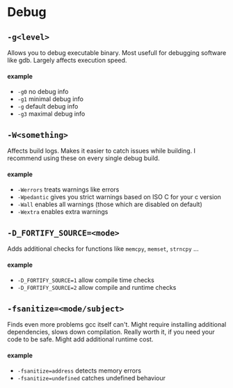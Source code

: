 # Debug
## `-g<level>`
Allows you to debug executable binary. Most usefull for debugging software like gdb. Largely affects execution speed.
#### example
- `-g0` no debug info
- `-g1` minimal debug info
- `-g`  default debug info
- `-g3` maximal debug info


## `-W<something>`
Affects build logs. Makes it easier to catch issues while building. I recommend using these on every single debug build.
#### example
- `-Werrors` treats warnings like errors
- `-Wpedantic` gives you strict warnings based on ISO C for your c version
- `-Wall` enables all warnings (those which are disabled on default)
- `-Wextra` enables extra warnings


## `-D_FORTIFY_SOURCE=<mode>`
Adds additional checks for functions like `memcpy`, `memset`, `strncpy` ...
#### example
- `-D_FORTIFY_SOURCE=1` allow compile time checks
- `-D_FORTIFY_SOURCE=2` allow compile and runtime checks


## `-fsanitize=<mode/subject>`
Finds even more problems gcc itself can't. Might require installing additional dependencies, slows down compilation. Really worth it, if you need your code to be safe. Might add additional runtime cost.
#### example
- `-fsanitize=address` detects memory errors
- `-fsanitize=undefined` catches undefined behaviour


